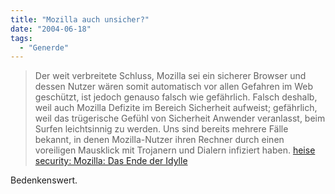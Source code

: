 ```yaml
---
title: "Mozilla auch unsicher?"
date: "2004-06-18"
tags:
  - "Generde"
---
```




> Der weit verbreitete Schluss, Mozilla sei ein sicherer Browser und dessen Nutzer wären somit automatisch vor allen Gefahren im Web geschützt, ist jedoch genauso falsch wie gefährlich. Falsch deshalb, weil auch Mozilla Defizite im Bereich Sicherheit aufweist; gefährlich, weil das trügerische Gefühl von Sicherheit Anwender veranlasst, beim Surfen leichtsinnig zu werden. Uns sind bereits mehrere Fälle bekannt, in denen Mozilla-Nutzer ihren Rechner durch einen voreiligen Mausklick mit Trojanern und Dialern infiziert haben. [heise security: Mozilla: Das Ende der Idylle](http://www.heise.de/security/artikel/48349)

Bedenkenswert.
